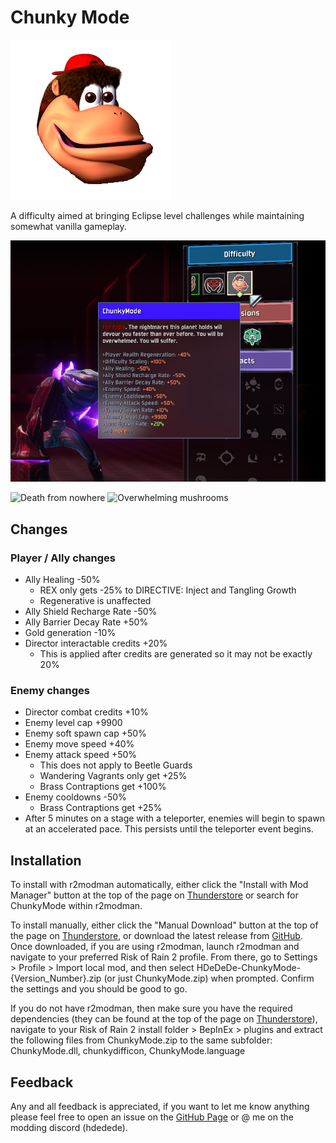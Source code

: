 # Chunky Mode
![chunky](https://github.com/HDeDeDe/ChunkyMode/blob/main/Resources/ror2Assets/Assets/ChunkyDiffAssets/ChunkyDiffBundle/texChunkyModeDiffIcon.png?raw=true)

A difficulty aimed at bringing Eclipse level challenges while maintaining somewhat vanilla gameplay.

![difficulty](https://github.com/HDeDeDe/ChunkyMode/blob/main/Resources/DifficultyPreview.png?raw=true)

![Death from nowhere](https://github.com/HDeDeDe/ChunkyMode/blob/main/Resources/Risk%20of%20Rain%202%20-%202024-08-05%2012-24-11%20AM.gif?raw=true)
![Overwhelming mushrooms](https://github.com/HDeDeDe/ChunkyMode/blob/main/Resources/Risk%20of%20Rain%202%20-%202024-08-00%202-36-20%20AM.gif?raw=true)

## Changes
### Player / Ally changes

- Ally Healing -50%
  - REX only gets -25% to DIRECTIVE: Inject and Tangling Growth
  - Regenerative is unaffected
- Ally Shield Recharge Rate -50%
- Ally Barrier Decay Rate +50%
- Gold generation -10%
- Director interactable credits +20%
  - This is applied after credits are generated so it may not be exactly 20%
### Enemy changes

- Director combat credits +10%
- Enemy level cap +9900
- Enemy soft spawn cap +50%
- Enemy move speed +40%
- Enemy attack speed +50%
  - This does not apply to Beetle Guards 
  - Wandering Vagrants only get +25%
  - Brass Contraptions get +100%
- Enemy cooldowns -50%
  - Brass Contraptions get +25%
- After 5 minutes on a stage with a teleporter, enemies will begin to spawn at an accelerated pace. This persists until the teleporter event begins.

## Installation
To install with r2modman automatically, either click the "Install with Mod Manager" button at the top of the page on [Thunderstore](https://thunderstore.io/package/HDeDeDe/ChunkyMode/) or search for ChunkyMode within r2modman.

To install manually, either click the "Manual Download" button at the top of the page on [Thunderstore](https://thunderstore.io/package/HDeDeDe/ChunkyMode/), or download the latest release from [GitHub](https://github.com/HDeDeDe/ChunkyMode/releases). Once downloaded, if you are using r2modman, launch r2modman and navigate to your preferred Risk of Rain 2 profile. From there, go to Settings > Profile > Import local mod, and then select HDeDeDe-ChunkyMode-{Version_Number}.zip (or just ChunkyMode.zip) when prompted. Confirm the settings and you should be good to go.

If you do not have r2modman, then make sure you have the required dependencies (they can be found at the top of the page on [Thunderstore](https://thunderstore.io/package/HDeDeDe/ChunkyMode/)), navigate to your Risk of Rain 2 install folder > BepInEx > plugins and extract the following files from ChunkyMode.zip to the same subfolder: ChunkyMode.dll, chunkydifficon, ChunkyMode.language

## Feedback
Any and all feedback is appreciated, if you want to let me know anything please feel free to open an issue on the [GitHub Page](https://github.com/HDeDeDe/ChunkyMode) or @ me on the modding discord (hdedede).